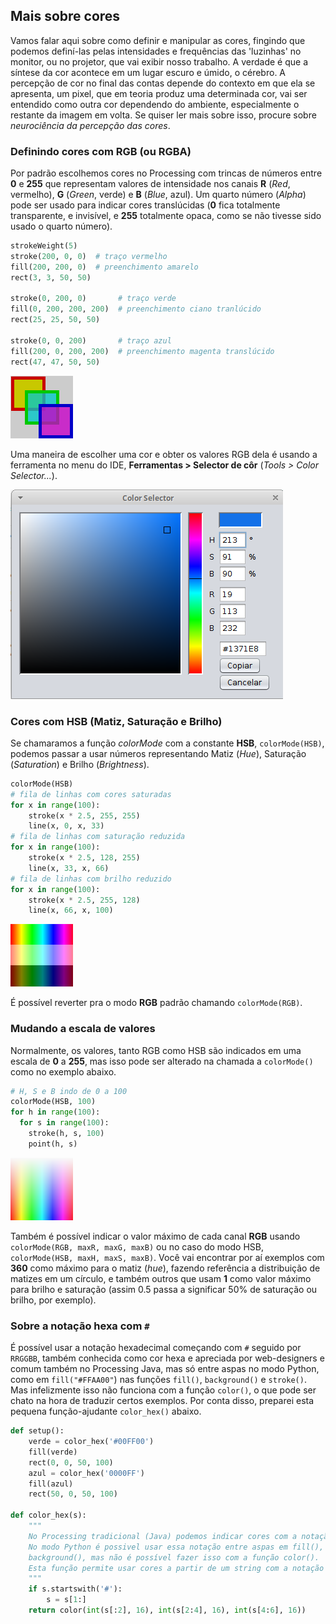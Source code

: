 ## Mais sobre cores

Vamos falar aqui sobre como definir e manipular as cores, fingindo que podemos definí-las pelas intensidades e frequências das 'luzinhas' no monitor, ou no projetor, que vai exibir nosso trabalho. A verdade é que a síntese da cor acontece em um lugar escuro e úmido, o cérebro. A percepção de cor no final das contas depende do contexto em que ela se apresenta, um pixel, que em teoria produz uma determinada cor, vai ser entendido como outra cor dependendo do ambiente, especialmente o restante da imagem em volta. Se quiser ler mais sobre isso, procure sobre *neurociência da percepção das cores*.

### Definindo cores com RGB (ou RGBA)

Por padrão escolhemos cores no Processing com trincas de números entre **0** e **255** que representam valores de intensidade nos canais **R** (*Red*, vermelho), **G** (*Green*, verde) e **B** (*Blue*, azul). Um quarto número (*Alpha*) pode ser usado para indicar cores translúcidas (**0** fica totalmente transparente, e invisível, e **255** totalmente opaca, como se não tivesse sido usado o quarto número).

```python
strokeWeight(5)
stroke(200, 0, 0)  # traço vermelho
fill(200, 200, 0)  # preenchimento amarelo
rect(3, 3, 50, 50)

stroke(0, 200, 0)       # traço verde
fill(0, 200, 200, 200)  # preenchimento ciano tranlúcido
rect(25, 25, 50, 50)

stroke(0, 0, 200)       # traço azul
fill(200, 0, 200, 200)  # preenchimento magenta translúcido
rect(47, 47, 50, 50)
```
![RGB](assets/RGB.png)

Uma maneira de escolher uma cor e obter os valores RGB dela é usando a ferramenta no menu do IDE, **Ferramentas > Selector de côr** (*Tools > Color Selector...*).

![](assets/color_selector.png)

### Cores com HSB (Matiz, Saturação e Brilho)

Se chamaramos a função *colorMode* com a constante **HSB**, `colorMode(HSB)`, podemos passar a usar números representando Matiz (*Hue*), Saturação (*Saturation*) e Brilho (*Brightness*). 

```python
colorMode(HSB)
# fila de linhas com cores saturadas
for x in range(100):
    stroke(x * 2.5, 255, 255)
    line(x, 0, x, 33)
# fila de linhas com saturação reduzida
for x in range(100):
    stroke(x * 2.5, 128, 255)
    line(x, 33, x, 66)
# fila de linhas com brilho reduzido
for x in range(100):
    stroke(x * 2.5, 255, 128)
    line(x, 66, x, 100)
```

![HSB](assets/HSB.png)

É possível reverter pra o modo **RGB** padrão chamando `colorMode(RGB)`.

### Mudando a escala de valores

Normalmente, os valores, tanto RGB como HSB são indicados em uma escala de **0** a **255**, mas isso pode ser alterado na chamada a `colorMode()` como no exemplo abaixo.

```python
# H, S e B indo de 0 a 100
colorMode(HSB, 100)
for h in range(100):
  for s in range(100):
    stroke(h, s, 100)
    point(h, s)
```

![HSB](assets/HSB100.png)

Também é possível indicar o valor máximo de cada canal **RGB** usando `colorMode(RGB, maxR, maxG, maxB)` ou no caso do modo HSB, `colorMode(HSB, maxH, maxS, maxB)`. Você vai encontrar por aí exemplos com **360** como máximo para o matiz (*hue*), fazendo referência a distribuição de matizes em um círculo, e também outros que usam  **1** como valor máximo para brilho e saturação (assim 0.5 passa a significar 50% de saturação ou brilho, por exemplo). 

### Sobre a notação hexa com `#`

É possível usar a notação hexadecimal começando com `#` seguido por `RRGGBB`, também conhecida como cor hexa e apreciada por web-designers e comum também no Processing Java, mas só entre aspas no modo Python, como em `fill("#FFAA00"`) nas funções `fill()`,  `background()` e `stroke()`. Mas infelizmente isso não funciona com a função `color()`, o que pode ser chato na hora de traduzir certos exemplos. Por conta disso, preparei esta pequena função-ajudante `color_hex()` abaixo.

```python
def setup():
    verde = color_hex('#00FF00')
    fill(verde)
    rect(0, 0, 50, 100)
    azul = color_hex('0000FF')
    fill(azul)
    rect(50, 0, 50, 100)
    
def color_hex(s):
    """
    No Processing tradicional (Java) podemos indicar cores com a notação hexadecimal  #AABBCC
    No modo Python é possivel usar essa notação entre aspas em fill(), stroke() e
    background(), mas não é possível fazer isso com a função color().
    Esta função permite usar cores a partir de um string com a notação hexa no modo Python
    """
    if s.startswith('#'):
        s = s[1:]
    return color(int(s[:2], 16), int(s[2:4], 16), int(s[4:6], 16))
```


